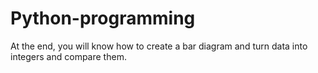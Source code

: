 # Python-programming
At the end, you will know how to create a bar diagram and turn data into integers and compare them.
